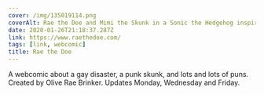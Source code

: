 ```yaml
---
cover: /img/135019114.png
coverAlt: Rae the Doe and Mimi the Skunk in a Sonic the Hedgehog inspired logo
date: 2020-01-26T21:18:37.287Z
link: https://www.raethedoe.com/
tags: [link, webcomic]
title: Rae the Doe
---
```


A webcomic about a gay disaster, a punk skunk, and lots and lots of puns. Created by Olive Rae Brinker. Updates Monday, Wednesday and Friday.
